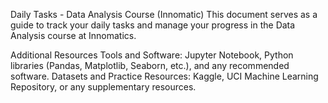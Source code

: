 Daily Tasks - Data Analysis Course (Innomatic)
This document serves as a guide to track your daily tasks and manage your progress in the Data Analysis course at Innomatics.

Additional Resources
Tools and Software: Jupyter Notebook, Python libraries (Pandas, Matplotlib, Seaborn, etc.), and any recommended software.
Datasets and Practice Resources: Kaggle, UCI Machine Learning Repository, or any supplementary resources.

